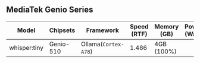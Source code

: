 ## MediaTek Genio Series
  
  | Model            |  Chipsets  |    Framework          |    Speed (RTF) |   Memory (GB) |  Power (Watt) |     Temp (°C)    |
  |------------------|------------|-----------------------|------------------|--------------|---------------|------------------|
  | whisper:tiny     |  Genio-510 | Ollama(`Cortex-A78`)   |   1.486         | 4GB (100%)   |               |                  |
